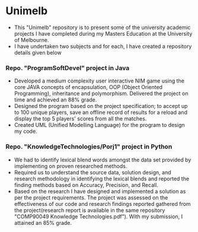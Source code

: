 # Unimelb
  *   This "Unimelb" repository is to present some of the university academic projects I have completed during my Masters Education at the University of Melbourne.  
  *   I have undertaken two subjects and for each, I have created a repository details given below

### Repo. "ProgramSoftDevel" project in Java
  *   Developed a medium complexity user interactive NIM game using the core JAVA concepts of encapsulation, OOP (Object Oriented Programming), inheritance and polymorphism. Delivered the project on time and achieved an 88% grade.
  *   Designed the program based on the project specification; to accept up to 100 unique players, save an offline record of results for a reload and display the top 5 players' scores from all the matches.
  *   Created UML (Unified Modelling Language) for the program to design my code.
  
### Repo. "KnowledgeTechnologies/Porj1" project in Python
  *   We had to identify lexical blend words amongst the data set provided by implementing on proven researched methods.  
  *   Required us to understand the source data, solution design, and research methodology in identifying the lexical blends and reported the finding methods based on Accuracy, Precision, and Recall. 
  *   Based on the research I have designed and implemented a solution as per the project requirements. The project was assessed on the effectiveness of our code and research findings reported gathered from the project(research report is available in the same repository "COMP90049 Knowledge Technologies.pdf"). With my submission, I attained an 85% grade.
